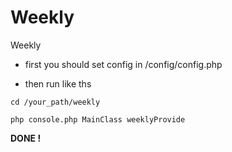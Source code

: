 # Weekly
Weekly


* first you should set config in /config/config.php
    
* then run like ths
 
 `cd /your_path/weekly`
 
 `php console.php MainClass weeklyProvide`
 
 **DONE !**
